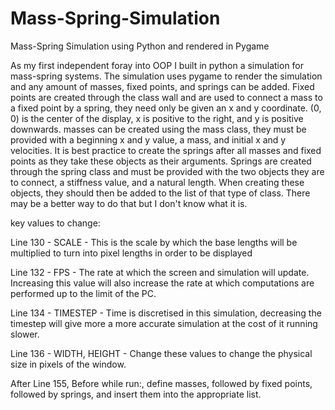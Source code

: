 # Mass-Spring-Simulation
Mass-Spring Simulation using Python and rendered in Pygame

As my first independent foray into OOP I built in python a simulation for mass-spring systems. The simulation uses pygame to render the simulation and any amount of masses, fixed points, and springs can be added. Fixed points are created through the class wall and are used to connect a mass to a fixed point by a spring, they need only be given an x and y coordinate. (0, 0) is the center of the display, x is positive to the right, and y is positive downwards. masses can be created using the mass class, they must be provided with a beginning x and y value, a mass, and initial x and y velocities. It is best practice to create the springs after all masses and fixed points as they take these objects as their arguments. Springs are created through the spring class and must be provided with the two objects they are to connect, a stiffness value, and a natural length. When creating these objects, they should then be added to the list of that type of class. There may be a better way to do that but I don't know what it is.


key values to change:

Line 130    - SCALE         - This is the scale by which the base lengths will be multiplied to turn into pixel lengths in order to be displayed

Line 132    - FPS           - The rate at which the screen and simulation will update. Increasing this value will also increase the rate at which computations are performed up to the limit of the PC.

Line 134    - TIMESTEP      - Time is discretised in this simulation, decreasing the timestep will give more a more accurate simulation at the cost of it running slower.

Line 136    - WIDTH, HEIGHT - Change these values to change the physical size in pixels of the window.

After Line 155, Before while run:, define masses, followed by fixed points, followed by springs, and insert them into the appropriate list.
